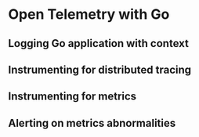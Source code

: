 # Open Telemetry with Go

## Logging Go application with context

## Instrumenting for distributed tracing

## Instrumenting for metrics

## Alerting on metrics abnormalities
